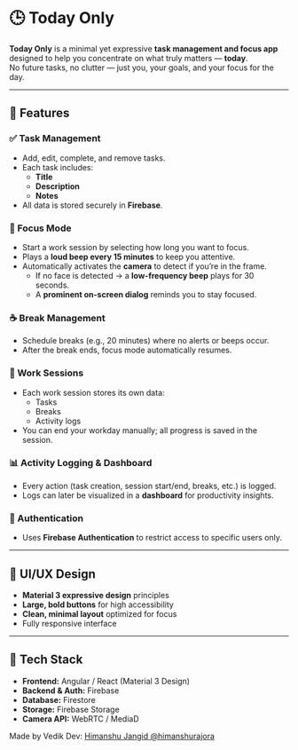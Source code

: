 # 🕒 Today Only

**Today Only** is a minimal yet expressive **task management and focus app** designed to help you concentrate on what truly matters — **today**.  
No future tasks, no clutter — just you, your goals, and your focus for the day.

---

## 🚀 Features

### ✅ Task Management

- Add, edit, complete, and remove tasks.
- Each task includes:
  - **Title**
  - **Description**
  - **Notes**
- All data is stored securely in **Firebase**.

### 🎯 Focus Mode

- Start a work session by selecting how long you want to focus.
- Plays a **loud beep every 15 minutes** to keep you attentive.
- Automatically activates the **camera** to detect if you’re in the frame.
  - If no face is detected → a **low-frequency beep** plays for 30 seconds.
  - A **prominent on-screen dialog** reminds you to stay focused.

### ☕ Break Management

- Schedule breaks (e.g., 20 minutes) where no alerts or beeps occur.
- After the break ends, focus mode automatically resumes.

### 📅 Work Sessions

- Each work session stores its own data:
  - Tasks
  - Breaks
  - Activity logs
- You can end your workday manually; all progress is saved in the session.

### 📊 Activity Logging & Dashboard

- Every action (task creation, session start/end, breaks, etc.) is logged.
- Logs can later be visualized in a **dashboard** for productivity insights.

### 🔐 Authentication

- Uses **Firebase Authentication** to restrict access to specific users only.

---

## 🎨 UI/UX Design

- **Material 3 expressive design** principles
- **Large, bold buttons** for high accessibility
- **Clean, minimal layout** optimized for focus
- Fully responsive interface

---

## 🧱 Tech Stack

- **Frontend:** Angular / React (Material 3 Design)
- **Backend & Auth:** Firebase
- **Database:** Firestore
- **Storage:** Firebase Storage
- **Camera API:** WebRTC / MediaD

Made by Vedik Dev: [Himanshu Jangid @himanshurajora](https://github.com/himanshurajora)
